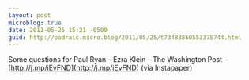 ```yaml
---
layout: post
microblog: true
date: 2011-05-25 15:21 -0500
guid: http://padraic.micro.blog/2011/05/25/t73483860553375744.html
---
```

Some questions for Paul Ryan - Ezra Klein - The Washington Post [http://j.mp/iEvFND](http://j.mp/iEvFND) (via Instapaper)
